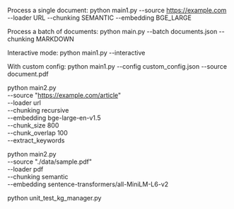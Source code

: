 Process a single document:
python main1.py --source https://example.com --loader URL --chunking SEMANTIC --embedding BGE_LARGE

Process a batch of documents:
python main.py --batch documents.json --chunking MARKDOWN

Interactive mode:
python main1.py --interactive

With custom config:
python main1.py --config custom_config.json --source document.pdf





python main2.py \
  --source "https://example.com/article" \
  --loader url \
  --chunking recursive \
  --embedding bge-large-en-v1.5 \
  --chunk_size 800 \
  --chunk_overlap 100 \
  --extract_keywords


python main2.py \
  --source "./data/sample.pdf" \
  --loader pdf \
  --chunking semantic \
  --embedding sentence-transformers/all-MiniLM-L6-v2


python unit_test_kg_manager.py

